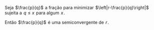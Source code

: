 Seja  $\frac{p}{q}$  a fração para minimizar  $\left|r-\frac{p}{q}\right|$  sujeita a  $q \leq x$  para algum  $x$ .

Então  $\frac{p}{q}$  é uma semiconvergente de  $r$ .